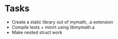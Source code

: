 # Tasks

  * Create a static library out of mymath, .a extension
  * Compile tests + minirt using libmymath.a
  * Make nested struct work
